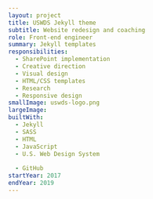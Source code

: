 ```yaml
---
layout: project
title: USWDS Jekyll theme
subtitle: Website redesign and coaching
role: Front-end engineer
summary: Jekyll templates
responsibilities:
  - SharePoint implementation
  - Creative direction
  - Visual design
  - HTML/CSS templates
  - Research
  - Responsive design
smallImage: uswds-logo.png
largeImage:
builtWith:
  - Jekyll
  - SASS
  - HTML
  - JavaScript
  - U.S. Web Design System
  
  - GitHub
startYear: 2017
endYear: 2019
---
```

